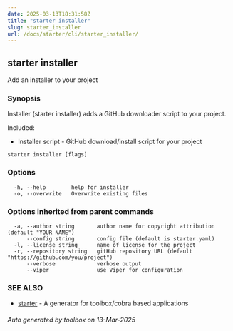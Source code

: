 ```yaml
---
date: 2025-03-13T18:31:58Z
title: "starter installer"
slug: starter_installer
url: /docs/starter/cli/starter_installer/
---
```

## starter installer

Add an installer to your project

### Synopsis

Installer (starter installer) adds a GitHub downloader script to your project.
		
Included:
* Installer script - GitHub download/install script for your project

```
starter installer [flags]
```

### Options

```
  -h, --help        help for installer
  -o, --overwrite   Overwrite existing files
```

### Options inherited from parent commands

```
  -a, --author string       author name for copyright attribution (default "YOUR NAME")
      --config string       config file (default is starter.yaml)
  -l, --license string      name of license for the project
  -r, --repository string   gitHub repository URL (default "https://github.com/you/project")
      --verbose             verbose output
      --viper               use Viper for configuration
```

### SEE ALSO

* [starter](/toolbox/docs/starter/cli/starter/)	 - A generator for toolbox/cobra based applications

###### Auto generated by toolbox on 13-Mar-2025
